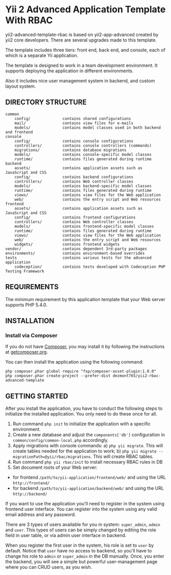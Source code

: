 Yii 2 Advanced Application Template With RBAC
===================================

yii2-advanced-template-rbac is based on yii2-app-advanced created by yii2 core developers. There are several upgrades made to this template.

The template includes three tiers: front end, back end, and console, each of which
is a separate Yii application.

The template is designed to work in a team development environment. It supports
deploying the application in different environments.

Also it includes nice user management system in backend, and custom layout system.


DIRECTORY STRUCTURE
-------------------

```
common
    config/              contains shared configurations
    mail/                contains view files for e-mails
    models/              contains model classes used in both backend and frontend
console
    config/              contains console configurations
    controllers/         contains console controllers (commands)
    migrations/          contains database migrations
    models/              contains console-specific model classes
    runtime/             contains files generated during runtime
backend
    assets/              contains application assets such as JavaScript and CSS
    config/              contains backend configurations
    controllers/         contains Web controller classes
    models/              contains backend-specific model classes
    runtime/             contains files generated during runtime
    views/               contains view files for the Web application
    web/                 contains the entry script and Web resources
frontend
    assets/              contains application assets such as JavaScript and CSS
    config/              contains frontend configurations
    controllers/         contains Web controller classes
    models/              contains frontend-specific model classes
    runtime/             contains files generated during runtime
    views/               contains view files for the Web application
    web/                 contains the entry script and Web resources
    widgets/             contains frontend widgets
vendor/                  contains dependent 3rd-party packages
environments/            contains environment-based overrides
tests                    contains various tests for the advanced application
    codeception/         contains tests developed with Codeception PHP Testing Framework
```


REQUIREMENTS
------------

The minimum requirement by this application template that your Web server supports PHP 5.4.0.


INSTALLATION
------------

### Install via Composer

If you do not have [Composer](http://getcomposer.org/), you may install it by following the instructions
at [getcomposer.org](http://getcomposer.org/doc/00-intro.md#installation-nix).

You can then install the application using the following command:

~~~
php composer.phar global require "fxp/composer-asset-plugin:1.0.0"
php composer.phar create-project --prefer-dist dezmont765/yii2-rbac-advanced-template
~~~


GETTING STARTED
---------------

After you install the application, you have to conduct the following steps to initialize
the installed application. You only need to do these once for all.

1. Run command `php init` to initialize the application with a specific environment.
2. Create a new database and adjust the `components['db']` configuration in `common/config/common-local.php` accordingly.
3. Apply migrations with console commands: 
   a) `php yii migrate`. This will create tables needed for the application to work;
   b) `php yii migrate --migrationPath=@yii/rbac/migrations`. This will create RBAC tables.
4. Run command `php yii rbac/init` to install necessary RBAC rules in DB
4. Set document roots of your Web server:

- for frontend `/path/to/yii-application/frontend/web/` and using the URL `http://frontend/`
- for backend `/path/to/yii-application/backend/web/` and using the URL `http://backend/`

If you want to use the application you'll need to register in the system using frontend user interface. 
You can register into the system using any valid email address and any password.

There are 3 types of users available for you in system: `super_admin`, `admin` and `user`.
This types of users can be simply changed by editing the role field in user table, or via admin user interface in backend.

When you register the first user in the system, his role is set to `user` by default.
Notice that `user` have no access to backend, so you'll have to change his role to `admin` or `super_admin` in the DB manually.
Once, you enter the backend, you will see a simple but powerful user-management page where you can CRUD users, as you wish.
